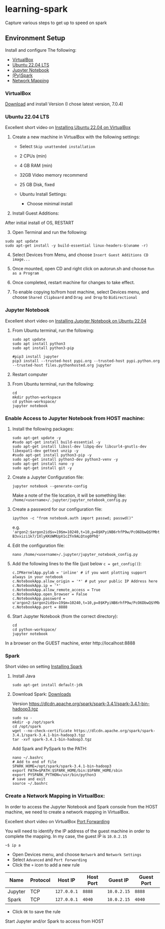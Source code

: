 # learning-spark
Capture various steps to get up to speed on spark


## Environment Setup

Install and configure The following:  
* [VirtualBox](#virtualbox)
* [Ubuntu 22.04 LTS](#ubuntu-22.04-lts)
* [Jupyter Notebook](#jupyter-notebook)
* [(Py)Spark](#spark)
* [Network Mapping](#create-a-network-mapping-in-virtualbox)

### VirtualBox

[Download](https://www.virtualbox.org/wiki/Downloads) and install Version (I chose latest version, 7.0.4)

### Ubuntu 22.04 LTS

Excellent short video on [Installing Ubuntu 22.04 on VirtualBox](https://www.youtube.com/watch?v=rJ9ysibH768&ab_channel=GEEKrar)

1. Create a new machine in VirtualBox with the following settings:
   * Select `Skip unattended installation`
   * 2 CPUs (min)
   * 4 GB RAM (min)
   * 32GB Video memory recommend 
   * 25 GB Disk, fixed
  
   * Ubuntu Install Settings: 
     * Choose minimal install

2. Install Guest Additions:

  After initial install of OS, RESTART

3. Open Terminal and run the following:
  ```shell
  sudo apt update
  sudo apt-get install -y build-essential linux-headers-$(uname -r)
  ```
4. Select Devices from Menu, and choose `Insert Guest Additions CD image...`

5. Once mounted, open CD and right click on autorun.sh and choose `Run as a Program`

6. Once completed, restart machine for changes to take effect.

7. To enable copying to/from host machine, select Devices menu, and choose `Shared Clipboard` and `Drag and Drop` to `Bidirectional`

### Jupyter Notebook

Excellent short video on [Installing Jupyter Notebook on Ubuntu 22.04](https://www.youtube.com/watch?v=Zua1g79e5yY&ab_channel=Abstractprogrammer)

1. From Ubuntu terminal, run the following:
    ```shell
    sudo apt update
    sudo apt install python3
    sudo apt install python3-pip
    
    #pip3 install jupyter
    pip3 install --trusted-host pypi.org --trusted-host pypi.python.org --trusted-host files.pythonhosted.org jupyter
    ```

2. Restart computer

3. From Ubuntu terminal, run the following:
    ```shell
    cd
    mkdir python-workspace
    cd python-workspace/ 
    jupyter notebook
    ```

### Enable Access to Jupyter Notebook from HOST machine:

1. Install the following packages:
      ```shell
      sudo apt-get update -y
      #sudo apt-get install build-essential -y
      sudo apt-get install libssl-dev libpq-dev libcurl4-gnutls-dev libexpat1-dev gettext unzip -y
      #sudo apt-get install python3-pip -y
      sudo apt-get install python3-dev python3-venv -y
      sudo apt-get install nano -y
      sudo apt-get install git -y
    ```
   
2. Create a Jupyter Configuration file:
    ```shell
    jupyter notebook --generate-config
    ```
    Make a note of the file location, it will be something like: `/home/<username>/.jupyter/jupyter_notebook_config.py`

3. Create a password for our configuration file:
    ```shell
    ipython -c "from notebook.auth import passwd; passwd()"
    ```
    e.g. `'argon2:$argon2id$v=19$m=10240,t=10,p=8$KPyiNB6rhfP9w/PcO6DbwQ$YMbtB3vxizi1k7/1XlyKKUWMUpX1cZfn9ALQtog0PhQ'`

4.  Edit the configuration file:
    ```shell
    nano /home/<username>/.jupyter/jupyter_notebook_config.py
    ``` 
  
5.  Add the following lines to the file (just below `c = get_config()`):
    ```shell
    c.IPKernelApp.pylab = 'inline' # if you want plotting support always in your notebook
    c.NotebookApp.allow_origin = '*' # put your public IP Address here
    c.NotebookApp.ip = '*'
    c.NotebookApp.allow_remote_access = True
    c.NotebookApp.open_browser = False
    c.NotebookApp.password = u'argon2:$argon2id$v=19$m=10240,t=10,p=8$KPyiNB6rhfP9w/PcO6DbwQ$YMbtB3vxizi1k7/1XlyKKUWMUpX1cZfn9ALQtog0PhQ'
    c.NotebookApp.port = 8888
    ```

6.  Start Jupyter Notebook (from the correct directory):
    ```shell
    cd
    cd python-workspace/
    jupyter notebook
    ```

In a browser on the GUEST machine, enter http://localhost:8888

### Spark

Short video on setting [Installing Spark](https://www.youtube.com/watch?v=YanzUI-30pI&ab_channel=BigTechTalk)

1. Install Java
    ```shell
    sudo apt-get install default-jdk
    ```

2. Download Spark: [Downloads](https://spark.apache.org/downloads.html)

    Version https://dlcdn.apache.org/spark/spark-3.4.1/spark-3.4.1-bin-hadoop3.tgz

    ```shell
    sudo su -
    mkdir -p /opt/spark
    cd /opt/spark
    wget --no-check-certificate https://dlcdn.apache.org/spark/spark-3.4.1/spark-3.4.1-bin-hadoop3.tgz
    tar -xvf spark-3.4.1-bin-hadoop3.tgz
   ```
    
    Add Spark and PySpark to the PATH:
    ```shell
    nano ~/.bashrc
    # Add to end of file
    SPARK_HOME=/opt/spark/spark-3.4.1-bin-hadoop3
    export PATH=$PATH:$SPARK_HOME/bin:$SPARK_HOME/sbin
    export PYSPARK_PYTHON=/usr/bin/python3
    # save and exit
    source ~/.bashrc
    ```

###  Create a Network Mapping in VirtualBox:

In order to access the Jupyter Notebook and Spark console from the HOST machine, we need to create a network mapping in VirtualBox.

Excellent short video on VirtualBox [Port Forwarding](https://www.youtube.com/watch?v=SK_7AhHNZ0M&ab_channel=Abstractprogrammer)

You will need to identify the IP address of the guest machine in order to complete the mapping.
In my case, the guest IP is `10.0.2.15`
```shell
~$ ip a
```

* Open Devices menu, and choose `Network` and `Network Settings`
* Select `Advanced` and `Port Forwarding`
* Click the `+` icon to add a new rule

| Name | Protocol | Host IP | Host Port | Guest IP | Guest Port |
| --- | --- | --- | --- | --- | --- |
| Jupyter | TCP |`127.0.0.1`|`8888`|`10.0.2.15`|`8888`|
| Spark | TCP |`127.0.0.1`| `4040`   |`10.0.2.15`| `4040`     |

* Click `OK` to save the rule

Start Jupyter and/or Spark to access from HOST
